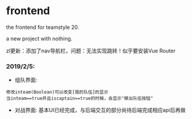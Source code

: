 # frontend
the frontend for teamstyle 20.

a new project with nothing.

zl更新：添加了nav导航栏，问题：无法实现跳转！似乎要安装Vue Router

### 2019/2/5:
* 组队界面:
```
修改inteam(Boolean)可以改变[我的队伍]的显示
当inteam==true并且iscaptain==true的时候，会显示"移出队伍按钮"
```
* 对战界面:
基本UI已经完成，与后端交互的部分尚待后端完成相应api后再做

